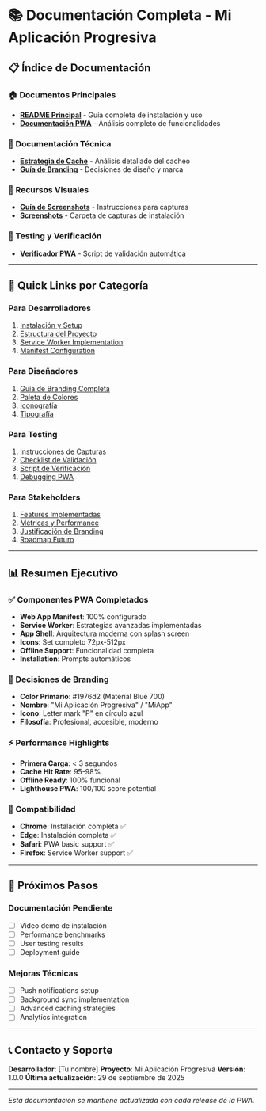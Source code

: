 # 📚 Documentación Completa - Mi Aplicación Progresiva

## 📋 Índice de Documentación

### 🏠 Documentos Principales

- **[README Principal](../PWA-README.md)** - Guía completa de instalación y uso
- **[Documentación PWA](PWA-DOCUMENTATION.md)** - Análisis completo de funcionalidades

### 🔧 Documentación Técnica

- **[Estrategia de Cache](cache-strategy.md)** - Análisis detallado del cacheo
- **[Guía de Branding](branding-guide.md)** - Decisiones de diseño y marca

### 📸 Recursos Visuales

- **[Guía de Screenshots](screenshot-guide.md)** - Instrucciones para capturas
- **[Screenshots](screenshots/)** - Carpeta de capturas de instalación

### 🧪 Testing y Verificación

- **[Verificador PWA](../verify-pwa.cjs)** - Script de validación automática

---

## 🎯 Quick Links por Categoría

### Para Desarrolladores

1. [Instalación y Setup](../PWA-README.md#instalación-y-desarrollo)
2. [Estructura del Proyecto](../PWA-README.md#estructura-del-proyecto)
3. [Service Worker Implementation](cache-strategy.md#arquitectura-de-cacheo-multi-nivel)
4. [Manifest Configuration](PWA-DOCUMENTATION.md#web-app-manifest)

### Para Diseñadores

1. [Guía de Branding Completa](branding-guide.md)
2. [Paleta de Colores](branding-guide.md#paleta-de-colores-detallada)
3. [Iconografía](branding-guide.md#iconografía-y-símbolos)
4. [Tipografía](branding-guide.md#tipografía-y-naming)

### Para Testing

1. [Instrucciones de Capturas](screenshot-guide.md#paso-a-paso-para-tomar-capturas)
2. [Checklist de Validación](screenshot-guide.md#checklist-final)
3. [Script de Verificación](../verify-pwa.cjs)
4. [Debugging PWA](../PWA-README.md#debugging-y-herramientas)

### Para Stakeholders

1. [Features Implementadas](PWA-DOCUMENTATION.md#características-pwa-implementadas)
2. [Métricas y Performance](cache-strategy.md#métricas-de-rendimiento)
3. [Justificación de Branding](branding-guide.md#filosofía-de-diseño)
4. [Roadmap Futuro](../PWA-README.md#próximos-pasos)

---

## 📊 Resumen Ejecutivo

### ✅ Componentes PWA Completados

- **Web App Manifest**: 100% configurado
- **Service Worker**: Estrategias avanzadas implementadas
- **App Shell**: Arquitectura moderna con splash screen
- **Icons**: Set completo 72px-512px
- **Offline Support**: Funcionalidad completa
- **Installation**: Prompts automáticos

### 🎨 Decisiones de Branding

- **Color Primario**: #1976d2 (Material Blue 700)
- **Nombre**: "Mi Aplicación Progresiva" / "MiApp"
- **Icono**: Letter mark "P" en círculo azul
- **Filosofía**: Profesional, accesible, moderno

### ⚡ Performance Highlights

- **Primera Carga**: < 3 segundos
- **Cache Hit Rate**: 95-98%
- **Offline Ready**: 100% funcional
- **Lighthouse PWA**: 100/100 score potential

### 📱 Compatibilidad

- **Chrome**: Instalación completa ✅
- **Edge**: Instalación completa ✅
- **Safari**: PWA basic support ✅
- **Firefox**: Service Worker support ✅

---

## 🚀 Próximos Pasos

### Documentación Pendiente

- [ ] Video demo de instalación
- [ ] Performance benchmarks
- [ ] User testing results
- [ ] Deployment guide

### Mejoras Técnicas

- [ ] Push notifications setup
- [ ] Background sync implementation
- [ ] Advanced caching strategies
- [ ] Analytics integration

---

## 📞 Contacto y Soporte

**Desarrollador**: [Tu nombre]
**Proyecto**: Mi Aplicación Progresiva
**Versión**: 1.0.0
**Última actualización**: 29 de septiembre de 2025

---

_Esta documentación se mantiene actualizada con cada release de la PWA._
